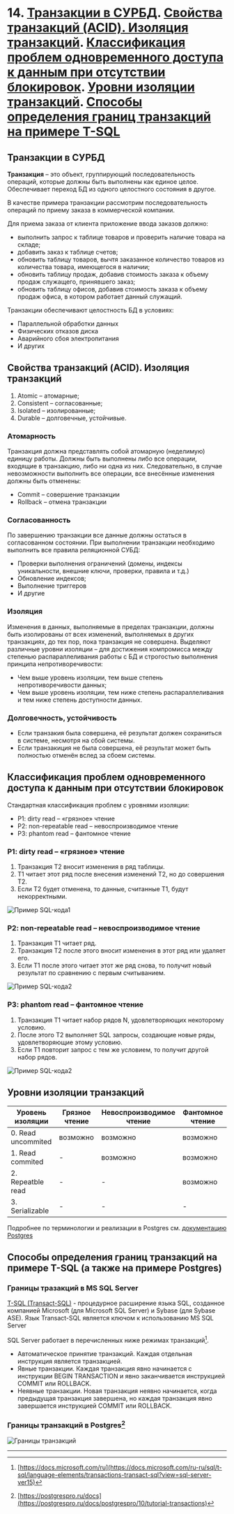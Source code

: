 # 14. [Транзакции в СУРБД](). [Свойства транзакций (ACID). Изоляция транзакций](). [Классификация проблем одновременного доступа к данным при отсутствии блокировок](). [Уровни изоляции транзакций](). [Способы определения границ транзакций на примере T-SQL]()

## Транзакции в СУРБД

**Транзакция** – это объект, группирующий последовательность операций, которые должны быть выполнены как единое целое. Обеспечивает переход БД из одного целостного состояния в другое.

В качестве примера транзакции рассмотрим последовательность операций по приему заказа в коммерческой компании.

Для приема заказа от клиента приложение ввода заказов должно:

- выполнить запрос к таблице товаров и проверить наличие товара на складе;
- добавить заказ к таблице счетов;
- обновить таблицу товаров, вычтя заказанное количество товаров из количества товара, имеющегося в наличии;
- обновить таблицу продаж, добавив стоимость заказа к объему продаж служащего, принявшего заказ;
- обновить таблицу офисов, добавив стоимость заказа к объему продаж офиса, в котором работает данный служащий.

Транзакции обеспечивают целостность БД в условиях:

- Параллельной обработки данных
- Физических отказов диска
- Аварийного сбоя электропитания
- И других

## Свойства транзакций (ACID). Изоляция транзакций

1. Atomic – атомарные;
2. Consistent – согласованные;
3. Isolated – изолированные;
4. Durable – долговечные, устойчивые.

### Атомарность

Транзакция должна представлять собой атомарную (неделимую) единицу работы. Должны быть выполнены либо все операции, входящие в транзакцию, либо ни одна из них. Следовательно, в случае невозможности выполнить все операции, все внесённые изменения должны быть отменены:

- Commit – совершение транзакции
- Rollback – отмена транзакции

### Согласованность

По завершению транзакции все данные должны остаться в согласованном состоянии. При выполнении транзакции необходимо выполнить все правила реляционной СУБД:

- Проверки выполнения ограничений (домены, индексы уникальности, внешние ключи, проверки, правила и т.д.)
- Обновление индексов;
- Выполнение триггеров
- И другие

### Изоляция

Изменения в данных, выполняемые в пределах транзакции, должны быть изолированы от всех изменений, выполняемых в других транзакциях, до тех пор, пока транзакция не совершена. Выделяют различные уровни изоляции – для достижения компромисса между степенью распараллеливания работы с БД и строгостью выполнения принципа непротиворечивости:

- Чем выше уровень изоляции, тем выше степень непротиворечивости данных;
- Чем выше уровень изоляции, тем ниже степень распараллеливания и тем ниже степень доступности данных.

### Долговечность, устойчивость

- Если транзакия была совершена, её результат должен сохраниться в системе, несмотря на сбой системы.
- Если транзакиция не была совершена, её результат может быть полностью отменён вслед за сбоем системы.

## Классификация проблем одновременного доступа к данным при отсутствии блокировок

Стандартная классификация проблем с уровнями изоляции:

- P1: dirty read – «грязное» чтение
- P2: non-repeatable read – невоспроизводимое чтение
- P3: phantom read – фантомное чтение

### P1: dirty read – «грязное» чтение

1. Транзакция Т2 вносит изменения в ряд таблицы.
2. Т1 читает этот ряд после внесения изменений Т2, но до совершения Т2.
3. Если Т2 будет отменена, то данные, считанные Т1, будут некорректными.

![Пример SQL-кода1](pics/014_002.PNG)

### P2: non-repeatable read – невоспроизводимое чтение

1. Транзакция Т1 читает ряд.
2. Транзакция Т2 после этого вносит изменения в этот ряд или удаляет его.
3. Если Т1 после этого читает этот же ряд снова, то получит новый результат по сравнению с первым считыванием.

![Пример SQL-кода2](pics/014_003.PNG)

### P3: phantom read – фантомное чтение

1. Транзакция Т1 читает набор рядов N, удовлетворяющих некоторому условию.
2. После этого Т2 выполняет SQL запросы, создающие новые ряды, удовлетворяющие этому условию.
3. Если Т1 повторит запрос с тем же условием, то получит другой набор рядов.

![Пример SQL-кода2](pics/014_004.PNG)

## Уровни изоляции транзакций

|Уровень изоляции|Грязное чтение|Невоспроизводимое чтение|Фантомное чтение|
|-|-|-|-|
|0. Read uncommited|возможно|возможно|возможно|
|1. Read commited|-|возможно|возможно|
|2. Repeatble read|-|-|возможно|
|3. Serializable|-|-|-|

Подробнее по терминологии и реализации в Postgres см. [документацию Postgres](https://postgrespro.ru/docs/postgresql/10/transaction-iso)

## Способы определения границ транзакций на примере T-SQL (а также на примере Postgres)

### Границы тразакций в MS SQL Server

[T-SQL (Transact-SQL)](https://ru.wikipedia.org/wiki/Transact-SQL) - процедурное расширение языка SQL, созданное компанией Microsoft (для Microsoft SQL Server) и Sybase (для Sybase ASE). Язык Transact-SQL является ключом к использованию MS SQL Server

SQL Server работает в перечисленных ниже режимах транзакций[^1].

- Автоматическое принятие транзакций. Каждая отдельная инструкция является транзакцией.
- Явные транзакции. Каждая транзакция явно начинается с инструкции BEGIN TRANSACTION и явно заканчивается инструкцией COMMIT или ROLLBACK.
- Неявные транзакции. Новая транзакция неявно начинается, когда предыдущая транзакция завершена, но каждая транзакция явно завершается инструкцией COMMIT или ROLLBACK.

### Границы транзакций в Postgres[^2]

![Границы транзакций](pics/014_001.PNG)

---

[^1]: [https://docs.microsoft.com/ru](https://docs.microsoft.com/ru-ru/sql/t-sql/language-elements/transactions-transact-sql?view=sql-server-ver15)
[^2]: [https://postgrespro.ru/docs](https://postgrespro.ru/docs/postgrespro/10/tutorial-transactions)